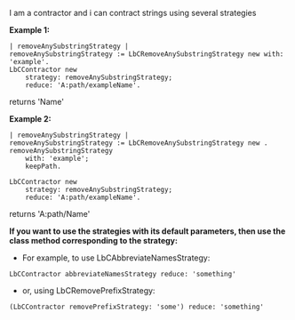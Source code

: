I am a contractor and i can contract strings using several strategies

**Example 1:**
```Smalltalk
| removeAnySubstringStrategy |
removeAnySubstringStrategy := LbCRemoveAnySubstringStrategy new with: 'example'.
LbCContractor new
	strategy: removeAnySubstringStrategy;
	reduce: 'A:path/exampleName'.
```
returns 'Name'

**Example 2:**
```Smalltalk
| removeAnySubstringStrategy |
removeAnySubstringStrategy := LbCRemoveAnySubstringStrategy new .
removeAnySubstringStrategy 
	with: 'example'; 
	keepPath.
	
LbCContractor new
	strategy: removeAnySubstringStrategy;
	reduce: 'A:path/exampleName'.									
```
returns 'A:path/Name'		

**If you want to use the strategies with its default parameters, then use the class method corresponding to the strategy:**
- For example, to use LbCAbbreviateNamesStrategy:
```Smalltalk
LbCContractor abbreviateNamesStrategy reduce: 'something'
```

- or, using LbCRemovePrefixStrategy:
```Smalltalk
(LbCContractor removePrefixStrategy: 'some') reduce: 'something'
```

